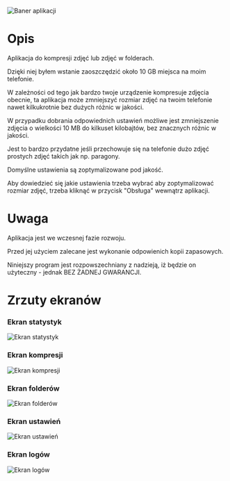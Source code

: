 ![Baner aplikacji](./fastlane/metadata/android/pl/images/featureGraphic.png)

# Opis
Aplikacja do kompresji zdjęć lub zdjęć w folderach.

Dzięki niej byłem wstanie zaoszczędzić około 10 GB miejsca na moim telefonie.

W zależności od tego jak bardzo twoje urządzenie kompresuje zdjęcia obecnie, ta aplikacja może zmniejszyć rozmiar zdjęć na twoim telefonie nawet kilkukrotnie bez dużych różnic w jakości.

W przypadku dobrania odpowiednich ustawień możliwe jest zmniejszenie zdjęcia o wielkości 10 MB do kilkuset kilobajtów, bez znacznych różnic w jakości.

Jest to bardzo przydatne jeśli przechowuje się na telefonie dużo zdjęć prostych zdjęć takich jak np. paragony.

Domyślne ustawienia są zoptymalizowane pod jakość.

Aby dowiedzieć się jakie ustawienia trzeba wybrać aby zoptymalizować rozmiar zdjęć, trzeba kliknąć w przycisk "Obsługa" wewnątrz aplikacji.

# Uwaga
Aplikacja jest we wczesnej fazie rozwoju.

Przed jej użyciem zalecane jest wykonanie odpowienich kopii zapasowych.

Niniejszy program jest rozpowszechniany z nadzieją, iż będzie on użyteczny - jednak BEZ ŻADNEJ GWARANCJI.

# Zrzuty ekranów
### Ekran statystyk
![Ekran statystyk](./fastlane/metadata/android/pl/images/phoneScreenshots/1.png)
### Ekran kompresji
![Ekran kompresji](./fastlane/metadata/android/pl/images/phoneScreenshots/2.png)
### Ekran folderów
![Ekran folderów](./fastlane/metadata/android/pl/images/phoneScreenshots/3.png)
### Ekran ustawień
![Ekran ustawień](./fastlane/metadata/android/pl/images/phoneScreenshots/4.png)
### Ekran logów
![Ekran logów](./fastlane/metadata/android/pl/images/phoneScreenshots/5.png)

